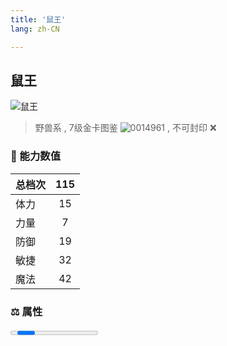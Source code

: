 ```yaml
---
title: '鼠王'
lang: zh-CN

---
```



## 鼠王

![鼠王](https://user-images.githubusercontent.com/78347270/115937617-5f5e4380-a4d3-11eb-9e77-75e36722190d.gif) 

> 野兽系 , 7级金卡图鉴 ![0014961](https://user-images.githubusercontent.com/78347270/115937697-6f762300-a4d3-11eb-8a70-e4636bfc3ed9.gif) , 不可封印 :x: 


### 💪 能力数值

| 总档次       | 115            |
| :----------- |:-------------:|
| 体力      | 15   <Stars :number="1.5" />  |
| 力量      | 7   <Stars :number="0.5" />  |
| 防御      | 19  <Stars :number="2" />  | 
| 敏捷      | 32  <Stars :number="3" />  | 
| 魔法      | 42  <Stars :number="4" />   | 


### ⚖️ 属性


<Progress earth :number="0" />

<Progress water :number="0" />

<Progress fire :number="5" />

<Progress wind :number="5" />

### ✨ 技能栏 <Strong>10个</Strong>

- 攻击
- 防御

### 👶 1级出现点

- 鼠王惊奇蛋一等奖奖品



